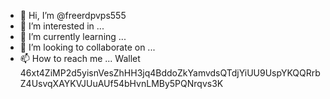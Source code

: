 - 👋 Hi, I’m @freerdpvps555
- 👀 I’m interested in ...
- 🌱 I’m currently learning ...
- 💞️ I’m looking to collaborate on ...
- 📫 How to reach me ...
Wallet 46xt4ZiMP2d5yisnVesZhHH3jq4BddoZkYamvdsQTdjYiUU9UspYKQQRrbZ4UsvqXAYKVJUuAUf54bHvnLMBy5PQNrqvs3K
<!---
freerdpvps555/freerdpvps555 is a ✨ special ✨ repository because its `README.md` (this file) appears on your GitHub profile.
You can click the Preview link to take a look at your changes.
--->
